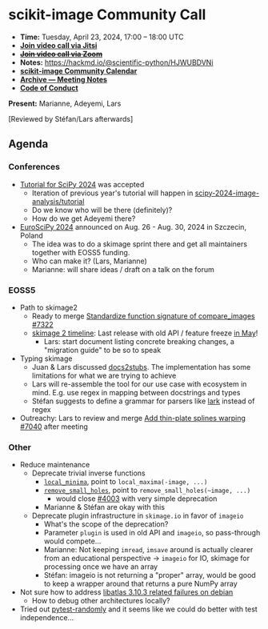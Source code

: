 # scikit-image Community Call

- **Time:** Tuesday, April 23, 2024, 17:00 – 18:00 UTC
- **[Join video call via Jitsi](https://meet.evolix.org/skimage-meeting)**
- ~~**[Join video call via Zoom](https://us06web.zoom.us/j/88060567580?pwd=THRpaWFnSFNwK0Fycy9FVk5RYnV5UT09)**~~
- **Notes:** https://hackmd.io/@scientific-python/HJWUBDVNi
- **[scikit-image Community Calendar](https://scientific-python.org/calendars/skimage.ics)**
- **[Archive — Meeting Notes](https://github.com/scikit-image/meeting-notes)**
- **[Code of Conduct](https://scikit-image.org/docs/stable/conduct/code_of_conduct.html)**

**Present:** Marianne, Adeyemi, Lars

[Reviewed by Stéfan/Lars afterwards]

## Agenda

### Conferences

- [Tutorial for SciPy 2024](https://cfp.scipy.org/2024/talk/review/WG79CZFKBRAAWQCRCANTXE7ABVMWUSDC) was accepted
  - Iteration of previous year's tutorial will happen in [scipy-2024-image-analysis/tutorial](https://github.com/scipy-2024-image-analysis/tutorial)
  - Do we know who will be there (definitely)?
  - How do we get Adeyemi there?
- [EuroSciPy 2024](https://euroscipy.org/2024/) announced on Aug. 26 - Aug. 30, 2024 in Szczecin, Poland
  - The idea was to do a skimage sprint there and get all maintainers together with EOSS5 funding.
  - Who can make it? (Lars, Marianne)
  - Marianne: will share ideas / draft on a talk on the forum


### EOSS5

- Path to skimage2
  - Ready to merge [Standardize function signature of compare_images #7322](https://github.com/scikit-image/scikit-image/pull/7322)
  - [skimage 2 timeline](https://hackmd.io/VDEX5MLWQPaP-ImxYx8uWA): Last release with old API / feature freeze [in May](https://hackmd.io/VDEX5MLWQPaP-ImxYx8uWA#2024-5-Last-release-with-old-API)!
    - Lars: start document listing concrete breaking changes, a "migration guide" to be so to speak
- Typing skimage
  - Juan & Lars discussed [docs2stubs](https://github.com/gramster/docs2stubs). The implementation has some limitations for what we are trying to achieve
  - Lars will re-assemble the tool for our use case with ecosystem in mind. E.g. use regex in mapping between docstrings and types
  - Stéfan suggests to define a grammar for parsers like [lark](https://lark-parser.readthedocs.io/en/latest/) instead of regex
- Outreachy: Lars to review and merge [Add thin-plate splines warping #7040](https://github.com/scikit-image/scikit-image/pull/7040) after meeting


### Other

- Reduce maintenance
  - Deprecate trivial inverse functions
    - [`local_minima`](https://scikit-image.org/docs/dev/api/skimage.morphology.html#skimage.morphology.local_minima), point to `local_maxima(-image, ...)`
    - [`remove_small_holes`](https://scikit-image.org/docs/dev/api/skimage.morphology.html#skimage.morphology.remove_small_holes), point to `remove_small_holes(~image, ...)`
      - would close [#4003](https://github.com/scikit-image/scikit-image/issues/4003) with very simple deprecation
    - Marianne & Stéfan are okay with this
  - Deprecate plugin infrastructure in `skimage.io` in favor of `imageio`
    - What's the scope of the deprecation?
    - Parameter `plugin` is used in old API and `imageio`, so pass-through would compete...
    - Marianne: Not keeping `imread`, `imsave` around is actually clearer from an educational perspective -> `imageio` for IO, skimage for processing once we have an array
    - Stéfan: imageio is not returning a "proper" array, would be good to keep a wrapper around that returns a pure NumPy array
- Not sure how to address [libatlas 3.10.3 related failures on debian](https://github.com/scikit-image/scikit-image/issues/7399)
  - How to debug other architectures locally?
- Tried out [pytest-randomly](https://github.com/pytest-dev/pytest-randomly) and it seems like we could do better with test independence...
